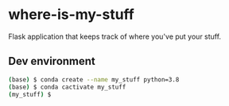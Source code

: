 # where-is-my-stuff
Flask application that keeps track of where you've put your stuff.


## Dev environment

```bash
(base) $ conda create --name my_stuff python=3.8
(base) $ conda cactivate my_stuff
(my_stuff) $
```